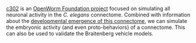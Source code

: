 [c302](opensourcebrain.org/projects/c302) is an [OpenWorm Foundation project](https://www.youtube.com/watch?v=kNTwraEPp0M) focused on simulating all neuronal activity in the _C. elegans_ connectome. Combined with information about the [developmental emergence of this connectome](https://osf.io/u8abh/), we can simulate the embryonic activity (and even proto-behaviors) of a connectome. This can also be used to validate the Braitenberg vehicle models.
